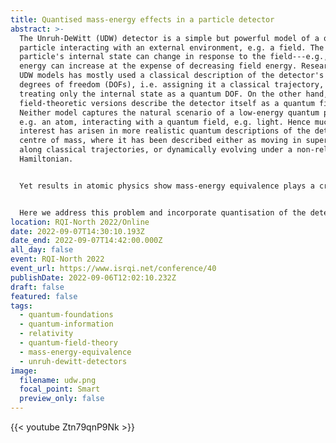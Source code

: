 ```yaml
---
title: Quantised mass-energy effects in a particle detector
abstract: >-
  The Unruh-DeWitt (UDW) detector is a simple but powerful model of a quantum
  particle interacting with an external environment, e.g. a field. The
  particle's internal state can change in response to the field---e.g., internal
  energy can increase at the expense of decreasing field energy. Research with
  UDW models has mostly used a classical description of the detector's external
  degrees of freedom (DOFs), i.e. assigning it a classical trajectory, and
  treating only the internal state as a quantum DOF. On the other hand, formal
  field-theoretic versions describe the detector itself as a quantum field.
  Neither model captures the natural scenario of a low-energy quantum particle,
  e.g. an atom, interacting with a quantum field, e.g. light. Hence much recent
  interest has arisen in more realistic quantum descriptions of the detector's
  centre of mass, where it has been described either as moving in superposition
  along classical trajectories, or dynamically evolving under a non-relativistic
  Hamiltonian.


  Yet results in atomic physics show mass-energy equivalence plays a crucial role in energy and momentum conservation for atom-light interactions. Neither of the above UDW models can capture this effect, as absorption or emission of field quanta must also change the detector's rest mass by an equivalent energy.


  Here we address this problem and incorporate quantisation of the detector's mass-energy into the UDW model. We show that changes in internal energy due to emission/absorption persist even at low energies. Specifically, corrections to transition rates due to mass changes cannot be ignored unless the entirety of the center of mass dynamics is also ignored. Our results imply that one cannot model a massive particle interacting with a relativistic quantum field consistently without at the least including relativistic mass-energy equivalence in the particle's dynamics.
location: RQI-North 2022/Online
date: 2022-09-07T14:30:10.193Z
date_end: 2022-09-07T14:42:00.000Z
all_day: false
event: RQI-North 2022
event_url: https://www.isrqi.net/conference/40
publishDate: 2022-09-06T12:02:10.232Z
draft: false
featured: false
tags:
  - quantum-foundations
  - quantum-information
  - relativity
  - quantum-field-theory
  - mass-energy-equivalence
  - unruh-dewitt-detectors
image:
  filename: udw.png
  focal_point: Smart
  preview_only: false
---
```

{{< youtube Ztn79qnP9Nk >}}